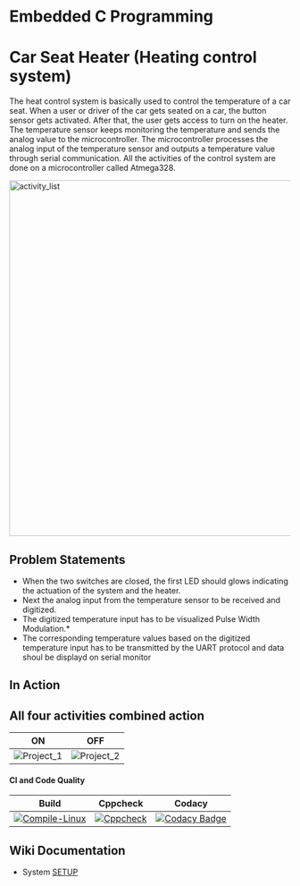 # Embedded C Programming 

# Car Seat Heater (Heating control system)
The heat control system is basically used to control the temperature of a car seat. When a user or driver of the car gets seated on a car, the button sensor gets activated. After that, the user gets access to turn on the heater. The temperature sensor keeps monitoring the temperature and sends the analog value to the microcontroller. The microcontroller processes the analog input of the temperature sensor and outputs a temperature value through serial communication. All the activities of the control system are done on a microcontroller called Atmega328.

<img width="636" alt="activity_list" src="https://user-images.githubusercontent.com/65846052/116657001-4f4ed400-a9ab-11eb-8c5b-40e33b87674c.png">

## Problem Statements

* When the two switches are closed, the first LED should glows indicating the actuation of the system and the heater.
* Next the analog input from the temperature sensor to be received and digitized.
* The digitized temperature input has to be visualized Pulse Width Modulation.* 
* The corresponding temperature values based on the digitized temperature input has to be transmitted by the UART protocol and data shoul be displayd on serial monitor


## In Action

## All four activities combined action

|ON|OFF|
|:--:|:--:|
|![Project_1](https://user-images.githubusercontent.com/65846052/116678153-a3b37d00-a9c6-11eb-90b5-1a762b43b25b.png)| ![Project_2](https://user-images.githubusercontent.com/65846052/116678197-ac0bb800-a9c6-11eb-80ad-ca2a8eff4369.png)|







#### CI and Code Quality

|Build|Cppcheck|Codacy|
|:--:|:--:|:--:|
|[![Compile-Linux](https://github.com/vinaybc/Emb-C/actions/workflows/compile.yml/badge.svg)](https://github.com/vinaybc/Emb-C/actions/workflows/compile.yml)|[![Cppcheck](https://github.com/Bharathgopal/Emb-C/actions/workflows/CodeQulaity.yml/badge.svg)](https://github.com/Bharathgopal/Emb-C/actions/workflows/CodeQulaity.yml)|[![Codacy Badge](https://app.codacy.com/project/badge/Grade/643b7ca2b2dc4daba1e700c216bb87d9)](https://www.codacy.com/gh/Bharathgopal/Emb-C/dashboard?utm_source=github.com&amp;utm_medium=referral&amp;utm_content=Bharathgopal/Emb-C&amp;utm_campaign=Badge_Grade)|

## Wiki Documentation
* System [SETUP](https://github.com/Bharathgopal/Emb-C/wiki)
